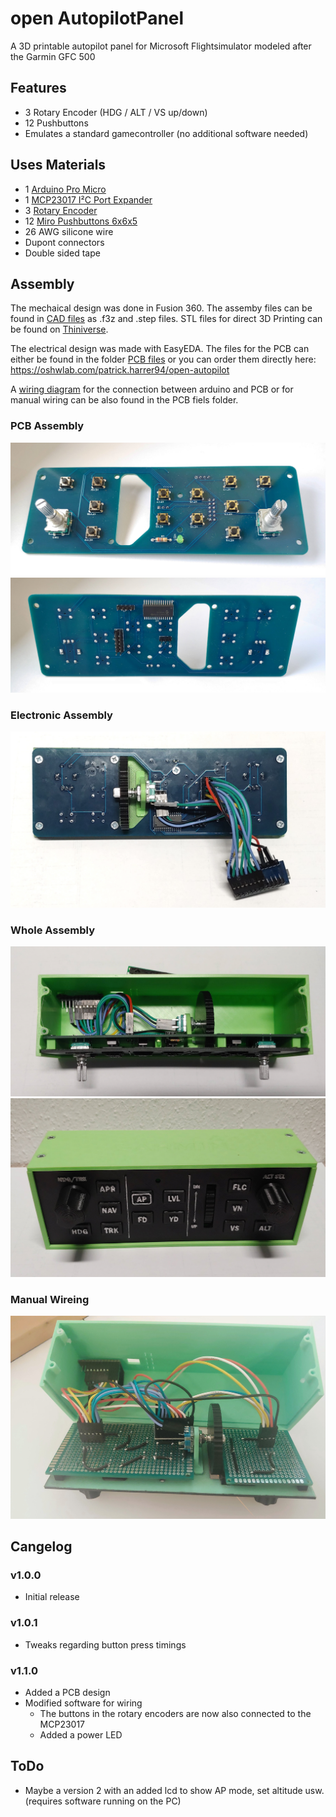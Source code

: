 # open AutopilotPanel
A 3D printable autopilot panel for Microsoft Flightsimulator modeled after the Garmin GFC 500

## Features
* 3 Rotary Encoder (HDG / ALT / VS up/down)
* 12 Pushbuttons
* Emulates a standard gamecontroller (no additional software needed)

## Uses Materials
 * 1 [Arduino Pro Micro](https://www.amazon.de/gp/product/B07J2Q3ZD5/ref=ppx_yo_dt_b_asin_title_o03_s00?ie=UTF8&psc=1)
 * 1 [MCP23017 I²C Port Expander](https://eu.mouser.com/ProductDetail/Microchip-Technology/MCP23017-E-SO?qs=usxtMOJb1Rz8hft7vV7YMQ==)
 * 3 [Rotary Encoder](https://www.amazon.de/gp/product/B08728PS6N/ref=ppx_yo_dt_b_asin_title_o01_s00?ie=UTF8&psc=1)
 * 12 [Miro Pushbuttons 6x6x5](https://www.amazon.de/gp/product/B07Q1BXV7T/ref=ppx_yo_dt_b_asin_title_o04_s00?ie=UTF8&psc=1)
 * 26 AWG silicone wire
 * Dupont connectors
 * Double sided tape

## Assembly
The mechaical design was done in Fusion 360. The assemby files can be found in [CAD files](CAD%20files) as .f3z and .step files. STL files for direct 3D Printing can be found on [Thiniverse](https://www.thingiverse.com/thing:4799181).

The electrical design was made with EasyEDA. The files for the PCB can either be found in the folder [PCB files](PCB%20files) or you can order them directly here: https://oshwlab.com/patrick.harrer94/open-autopilot

A [wiring diagram](PCB%20files/Schematic_open-AutopilotPanel.pdf) for the connection between arduino and PCB or for manual wiring can be also found in the PCB fiels folder.

### PCB Assembly
![image_PCB1](figures/assembly_PCB1.jpg)
![image_PCB2](figures/assembly_PCB2.jpg)
### Electronic Assembly
![image_electornic1](figures/assembly_electronic1.jpg)
### Whole Assembly
![image_assemby1](figures/assembly_whole1.jpg)
![image_assembly2](figures/assembly_whole2.jpg)
### Manual Wireing
![image_assembly3](figures/assembly_manual.jpg)

## Cangelog

### v1.0.0
* Initial release
### v1.0.1
* Tweaks regarding button press timings
### v1.1.0
* Added a PCB design
* Modified software for wiring
  * The buttons in the rotary encoders are now also connected to the MCP23017
  * Added a power LED
## ToDo
* Maybe a version 2 with an added lcd to show AP mode, set altitude usw. (requires software running on the PC)
